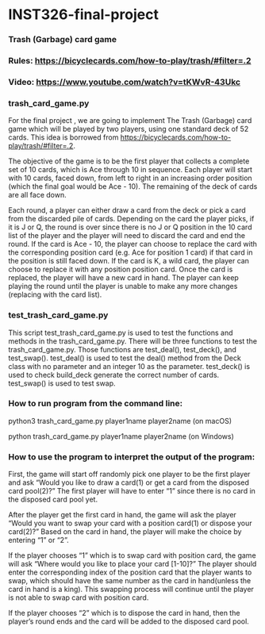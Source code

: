 # INST326-final-project
### Trash (Garbage) card game
### Rules: https://bicyclecards.com/how-to-play/trash/#filter=.2
### Video: https://www.youtube.com/watch?v=tKWvR-43Ukc


### trash_card_game.py
For the final project , we are going to implement The Trash (Garbage) card game which will be played by two players, using one standard deck of 52 cards. This idea is borrowed from https://bicyclecards.com/how-to-play/trash/#filter=.2.

The objective of the game is to be the first player that collects a complete set of 10 cards, which is Ace through 10 in sequence. Each player will start with 10 cards, faced down, from left to right in an increasing order position (which the final goal would be Ace - 10). The remaining of the deck of cards are all face down.

Each round, a player can either draw a card from the deck or pick a card from the discarded pile of cards. Depending on the card the player picks, if it is J or Q, the round is over since there is no J or Q position in the 10 card list of the player and the player will need to discard the card and end the round. If the card is Ace - 10, the player can choose to replace the card with the corresponding position card (e.g. Ace for position 1 card) if that card in the position is still faced down. If the card is K, a wild card, the player can choose to replace it with any position position card. Once the card is replaced, the player will have a new card in hand. The player can keep playing the round until the player is unable to make any more changes (replacing with the card list).

### test_trash_card_game.py
This script test_trash_card_game.py is used to test the functions and methods in the trash_card_game.py. There will be three functions to test the trash_card_game.py. Those functions are test_deal(), test_deck(), and test_swap().  test_deal() is used to test the deal() method from the Deck class with no parameter and an integer 10 as the parameter. test_deck() is used to check build_deck generate the correct number of cards. test_swap() is used to test swap.

### How to run program from the command line:
python3 trash_card_game.py player1name player2name  (on macOS)

python trash_card_game.py player1name player2name  (on Windows)


### How to use the program to interpret the output of the program:
First, the game will start off randomly pick one player to be the first player and ask “Would you like to draw a card(1) or get a card from the disposed card pool(2)?” The first player will have to enter “1” since there is no card in the disposed card pool yet.

After the player get the first card in hand, the game will ask the player “Would you want to swap your card with a position card(1) or dispose your card(2)?” Based on the card in hand, the player will make the choice by entering “1” or “2”.

If the player chooses “1” which is to swap card with position card, the game will ask “Where would you like to place your card [1-10]?” The player should enter the corresponding index of the position card that the player wants to swap, which should have the same number as the card in hand(unless the card in hand is a king). This swapping process will continue until the player is not able to swap card with position card.

If the player chooses “2” which is to dispose the card in hand, then the player’s round ends and the card will be added to the disposed card pool.
